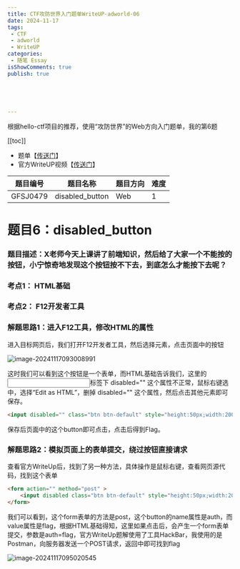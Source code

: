 ```yaml
---
title: CTF攻防世界入门题单WriteUP-adworld-06
date: 2024-11-17
tags:
 - CTF
 - adworld
 - WriteUP
categories:
 - 随笔 Essay 
isShowComments: true
publish: true





---
```


<Boxx/>

根据hello-ctf项目的推荐，使用“攻防世界”的Web方向入门题单，我的第6题

[[toc]]

- 题单【[传送门](https://adworld.xctf.org.cn/challenges/problem-set-index?id=25)】
- 官方WriteUP视频【[传送门](https://www.bilibili.com/video/BV1rz4y137dF/)】

| 题目编号 | 题目名称        | 题目方向 | 难度 |
| -------- | --------------- | -------- | ---- |
| GFSJ0479 | disabled_button | Web      | 1    |

<!-- more -->

# 题目6：disabled_button

### 题目描述：X老师今天上课讲了前端知识，然后给了大家一个不能按的按钮，小宁惊奇地发现这个按钮按不下去，到底怎么才能按下去呢？

### 考点1： HTML基础

### 考点2： F12开发者工具

### 解题思路1：进入F12工具，修改HTML的属性

进入目标网页后，我们打开F12开发者工具，然后选择元素，点击页面中的按钮

![image-20241117093008991](/img/essay/image-20241117093008991.png)

这时我们可以看到这个按钮是一个表单，而HTML基础告诉我们，这里的<input>标签下	disabled=""	这个属性不正常，鼠标右键选中，选择“Edit as HTML”，删掉	disabled=""	这个属性，然后点击其他元素即可保存。

```html
<input disabled="" class="btn btn-default" style="height:50px;width:200px;" type="submit" value="flag" name="auth">
```

保存后页面中的这个button即可点击，点击后得到Flag。

### 解题思路2：模拟页面上的表单提交，绕过按钮直接请求

查看官方WriteUp后，找到了另一种方法，具体操作是鼠标右键，查看网页源代码，找到这个表单

```html
<form action="" method="post" >
    <input disabled class="btn btn-default" style="height:50px;width:200px;" type="submit" value="flag" name="auth" />
</form>
```

我们可以看到，这个form表单的方法是post，这个button的name属性是auth，而value属性是flag，根据HTML基础得知，这里如果点击后，会产生一个form表单提交，参数是auth=flag，官方WriteUp题解使用了工具HackBar，我使用的是Postman，向服务器发送一个POST请求，返回中即可找到flag

![image-20241117095020545](/img/essay/image-20241117095020545.png)

